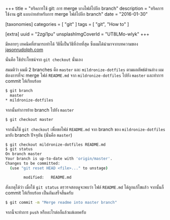 +++
title = "ทริคการใช้ git: การ merge บางไฟล์ไปอีก branch"
description = "ทริคการใช้งาน git แบบง่ายสำหรับการ merge ไฟล์ไปอีก branch"
date = "2016-01-30"

[taxonomies]
categories = [ "git" ]
tags = [ "git", "How to" ]

[extra]
uuid = "2zgi1pu"
unsplashImgCoverId = "UT8LMo-wlyk"
+++

มีหลายๆ เทคนิคที่สามารถทำได้ วิธีนี้เป็นวิธีที่ง่ายที่สุด ซึ่งผมได้นำมาจากบทความของ [jasonrudolph.com](http://jasonrudolph.com/blog/2009/02/25/git-tip-how-to-merge-specific-files-from-another-branch/)

นั่นคือ ใช้ประโยชน์จาก `git checkout` นั่นเอง

สมมติว่า ผมมี 2 branches คือ `master` และ `mildronize-dotfiles` ตามผลลัพธ์ด้านล่าง ผมต้องการที่จะ merge ไฟล์ `README.md` จาก `mildronize-dotfiles` ไปยัง `master`
และทำการ commit ให้เรียบร้อย

```bash
$ git branch
  master
* mildronize-dotfiles
```

จากนั้นทำการย้าย branch ไปยัง `master`

```bash
$ git checkout master
```

จากนั้นใช้ `git checkout` เพื่อขอไฟล์ `README.md` จาก branch ของ `mildronize-dotfiles`
มายัง branch ปัจจุบัน (นั่นคือ `master`)

```bash
$ git checkout mildronize-dotfiles README.md
$ git status
On branch master
Your branch is up-to-date with 'origin/master'.
Changes to be committed:
  (use "git reset HEAD <file>..." to unstage)

        modified:   README.md

```

สังเกตุได้ว่า เมื่อใช้ `git status` ตรวรจสอบดูจะพบว่า ไฟล์ `README.md` ได้ถูกแก้ไขแล้ว
จากนั้นก็ commit ให้เรียบร้อย เป็นอันเสร็จสิ้นครับ

```bash
$ git commit -m "Merge readme into master branch"
```

จากนี้จะทำการ `push` หรืออะไรต่อก็แล้วแต่เลยครับ

